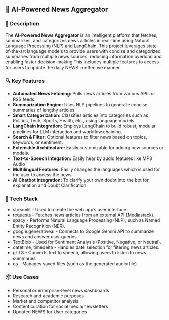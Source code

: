 


## 📰 AI-Powered News Aggregator

### 📌 Description

The **AI-Powered News Aggregator** is an intelligent platform that fetches, summarizes, and categorizes news articles in real-time using Natural Language Processing (NLP) and LangChain. This project leverages state-of-the-art language models to provide users with concise and categorized summaries from multiple news sources, reducing information overload and enabling faster decision-making.This includes multiple features to access for users to update the daily NEWS in effective manner.

### 🔍 Key Features

- **Automated News Fetching:** Pulls news articles from various APIs or RSS feeds.
- **Summarization Engine:** Uses NLP pipelines to generate concise summaries of lengthy articles.
- **Smart Categorization:** Classifies articles into categories such as Politics, Tech, Sports, Health, etc., using language models.
- **LangChain Integration:** Employs LangChain to build robust, modular pipelines for LLM interaction and workflow chaining.
- **Search & Filter:** Optional features to filter news based on topics, keywords, or sentiment.
- **Extensible  Architecture:** Easily customizable for adding new sources or models.
- **Text-to-Speech Integation:** Easily hear by audio features like MP3 Audio
- **Multilingual Features:** Easily changes the languages which is used for the user to access the news
- **AI Chatbot Integration:** To clarify your own doubt into the bot for explanation and Doubt Clarification.

### 🧠 Tech Stack

- streamlit - Used to create the web app’s user interface.
- requests - Fetches news articles from an external API (Mediastack).
- spacy - Performs Natural Language Processing (NLP), such as Named Entity Recognition (NER).
- google.generativeai - Connects to Google Gemini API to summarize news and answer user queries.
- TextBlob - Used for Sentiment Analysis (Positive, Negative, or Neutral).
- datetime, timedelta - Handles date selection for filtering news articles.
- gTTS - Converts text to speech, allowing users to listen to news summaries
- os - Manages saved files (such as the generated audio file).


### 📦 Use Cases

- Personal or enterprise-level news dashboards
- Research and academic purposes
- Market and competitor analysis
- Content curation for social media/newsletters
- Updated NEWS for User categories


